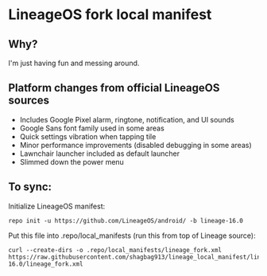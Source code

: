# LineageOS fork local manifest

## Why?
I'm just having fun and messing around.

## Platform changes from official LineageOS sources
- Includes Google Pixel alarm, ringtone, notification, and UI sounds
- Google Sans font family used in some areas
- Quick settings vibration when tapping tile
- Minor performance improvements (disabled debugging in some areas)
- Lawnchair launcher included as default launcher
- Slimmed down the power menu

## To sync:
Initialize LineageOS manifest:
```
repo init -u https://github.com/LineageOS/android/ -b lineage-16.0
```

Put this file into .repo/local_manifests (run this from top of Lineage source):
```
curl --create-dirs -o .repo/local_manifests/lineage_fork.xml https://raw.githubusercontent.com/shagbag913/lineage_local_manifest/lineage-16.0/lineage_fork.xml
```
